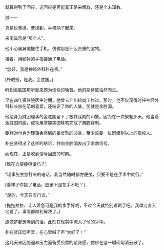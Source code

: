 就算得到了回应，这回应是否能真正带来解救，还是个未知数。

滋——

真是说曹操，曹操到，手机响了起来。

来电显示是“那个人”。

他小心翼翼地握住手机，仿佛那是什么贵重的宝物。

接着，用颤抖的手指接通了电话。

“您好，我是神经外科朴在贤。”

[朴教授，是我。金胜国。]

听到金胜国那听起来颇为愉快的嗓音，他的期待感油然而生。

早在四年资住院医生时期，他曾去仁川轮岗工作过。那时，他不仅深得时任神经外科科长权在范的喜爱，还结识了新的人脉，那就是金胜国。

他给身为财团理事的金胜国留下了极其深刻的印象。因为在一次聚餐那天，他当着金胜国的面，成功用摩娜美圆珠笔完成了胸腔穿刺。

要想对付身为理事会高层的姜贞雅的父亲，至少需要一位同级别以上的掌权人。

朴在贤得出了这样的结论，并向金胜国发出了求救信号。

而现在，正是收到信号回应的时刻。

[现在方便接电话吗？]

“理事先生您打来的电话，我当然随时都方便接，只要不是在手术中就行。”

[看样子你接了电话，应该不是在手术吧？]

“是的，今天只有门诊。”

[拖拖拉拉、让人着急可是我的拿手好戏，不过今天就特别省略了吧。我单刀直入地说了。事情都顺利解决了。]

连做梦都想听到的话，此刻在现实中流入了他的耳中。

朴在贤压低声音，在心里喊了声“太好了！”

这几天来因胁迫和压力而备受煎熬的紧张感，仿佛在这一瞬间烟消云散了。